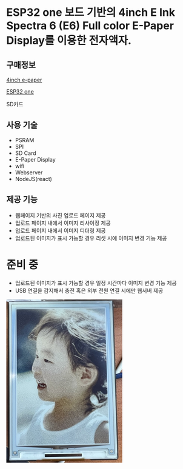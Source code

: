 # ESP32 one 보드 기반의 4inch E Ink Spectra 6 (E6) Full color E-Paper Display를 이용한 전자액자.

## 구매정보
[4inch e-paper](https://www.waveshare.com/product/displays/e-paper/4inch-e-paper-hat-plus-e.htm)

[ESP32 one](https://www.waveshare.com/esp32-one.htm)

SD카드

## 사용 기술
- PSRAM
- SPI
- SD Card
- E-Paper Display
- wifi
- Webserver
- NodeJS(react)

## 제공 기능
- 웹페이지 기반의 사진 업로드 페이지 제공
- 업로드 페이지 내에서 이미지 리사이징 제공
- 업로드 페이지 내에서 이미지 디더링 제공
- 업로드된 이미지가 표시 가능할 경우 리셋 시에 이미지 변경 기능 제공

# 준비 중
- 업로드된 이미지가 표시 가능할 경우 일정 시간마다 이미지 변경 기능 제공
- USB 연결을 감지해서 충전 혹은 외부 전원 연결 시에만 웹서버 제공

![전자앨범 이미지](epaper.png)